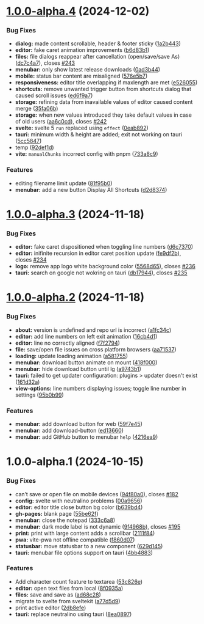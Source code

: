 # [1.0.0-alpha.4](https://github.com/Muhammed-Rahif/Notpad/compare/v1.0.0-alpha.3...v1.0.0-alpha.4) (2024-12-02)


### Bug Fixes

* **dialog:** made content scrollable, header & footer sticky ([1a2b443](https://github.com/Muhammed-Rahif/Notpad/commit/1a2b4431694071bc62eeb31249db065928c4b500))
* **editor:** fake caret animation improvements ([b6d83b1](https://github.com/Muhammed-Rahif/Notpad/commit/b6d83b101b5bae5ed7bb03a708b8e21ad58f5394))
* **files:** file dialogs reappear after cancellation (open/save/save As) ([dc7c4a7](https://github.com/Muhammed-Rahif/Notpad/commit/dc7c4a768106ff0cd163a263ff8e493bf5af41e5)), closes [#243](https://github.com/Muhammed-Rahif/Notpad/issues/243)
* **menubar:** only show latest release downloads ([0ad3b44](https://github.com/Muhammed-Rahif/Notpad/commit/0ad3b44a76cc27e1b0a829e58961cab73bf350cd))
* **mobile:** status bar content are misaligned ([576e5b7](https://github.com/Muhammed-Rahif/Notpad/commit/576e5b7de308e7a2bb6790979b1450821ca8a02a))
* **responsiveness:** editor title overlapping if maxlength are met ([e526055](https://github.com/Muhammed-Rahif/Notpad/commit/e5260551e6d785d0cdaed0b7cc8d73ce72c9c636))
* **shortcuts:** remove unwanted trigger button from shortcuts dialog that caused scroll issues ([ed6f9a7](https://github.com/Muhammed-Rahif/Notpad/commit/ed6f9a72669357d6093865313371c8993472dcaf))
* **storage:** refining data from inavailable values of editor caused content merge ([35fa06b](https://github.com/Muhammed-Rahif/Notpad/commit/35fa06b5092e7853d30b38f482305602d115e5bf))
* **storage:** when new values introduced they take default values in case of old users ([aa6c0cd](https://github.com/Muhammed-Rahif/Notpad/commit/aa6c0cdaaa199d1a1f5cc6f618f3207a6bfe801e)), closes [#242](https://github.com/Muhammed-Rahif/Notpad/issues/242)
* **svelte:** svelte 5 `run` replaced using `effect` ([0eab892](https://github.com/Muhammed-Rahif/Notpad/commit/0eab892362a0f84234a8fb47fdf9ddd469abb451))
* **tauri:** minimum width & height are added; exit not working on tauri ([5cc5847](https://github.com/Muhammed-Rahif/Notpad/commit/5cc58472b6dd5a023fe7eb58cb46fcee709304c5))
* temp ([92def1d](https://github.com/Muhammed-Rahif/Notpad/commit/92def1d2a4930f968faa07893f6fdea7dd29c6c4))
* **vite:** `manualChunks` incorrect config with pnpm ([733a8c9](https://github.com/Muhammed-Rahif/Notpad/commit/733a8c93c2a163f1f2461d4d6fae7c31706ecfae))


### Features

* editing filename limit update ([81f95b0](https://github.com/Muhammed-Rahif/Notpad/commit/81f95b0c3224be5465093db1759a574e2ba4c832))
* **menubar:** add a new button Display All Shortcuts ([d2d8374](https://github.com/Muhammed-Rahif/Notpad/commit/d2d837456070e7f9b924236df802402bc5ec35d6))

# [1.0.0-alpha.3](https://github.com/Muhammed-Rahif/Notpad/compare/v1.0.0-alpha.2...v1.0.0-alpha.3) (2024-11-18)

### Bug Fixes

- **editor:** fake caret dispositioned when toggling line numbers ([d6c7370](https://github.com/Muhammed-Rahif/Notpad/commit/d6c7370b380bdff7338911da2015722fa16f8d6d))
- **editor:** inifinite recursion in editor caret position update ([fe9df2b](https://github.com/Muhammed-Rahif/Notpad/commit/fe9df2b53953c487076cc412b5818bb4a4ba9b84)), closes [#234](https://github.com/Muhammed-Rahif/Notpad/issues/234)
- **logo:** remove app logo white background color ([5568d65](https://github.com/Muhammed-Rahif/Notpad/commit/5568d6512d0e9d8aaacdc18b6d92e55b278de5db)), closes [#236](https://github.com/Muhammed-Rahif/Notpad/issues/236)
- **tauri:** search on google not wokring on tauri ([db17944](https://github.com/Muhammed-Rahif/Notpad/commit/db17944ac275feb962795f57e980da4081e11347)), closes [#235](https://github.com/Muhammed-Rahif/Notpad/issues/235)

# [1.0.0-alpha.2](https://github.com/Muhammed-Rahif/Notpad/compare/v1.0.0-alpha.1...v1.0.0-alpha.2) (2024-11-18)

### Bug Fixes

- **about:** version is undefined and repo url is incorrect ([a1fc34c](https://github.com/Muhammed-Rahif/Notpad/commit/a1fc34c786888eae7be491a2e443e7299f693fcc))
- **editor:** add line numbers on left exit animation ([16cb4d1](https://github.com/Muhammed-Rahif/Notpad/commit/16cb4d13e44ca4dfa1026fb6b3ccc4d9b860999b))
- **editor:** line no correctly aligned ([f7f2794](https://github.com/Muhammed-Rahif/Notpad/commit/f7f27949e9064f5da6c55f137d98f4d8d495b788))
- **file:** save/open file issues on cross platform browsers ([aa71537](https://github.com/Muhammed-Rahif/Notpad/commit/aa71537cb47773a506747a92284b8f4ddec0b500))
- **loading:** update loading animation ([a581755](https://github.com/Muhammed-Rahif/Notpad/commit/a581755e3008535c87350d35d81430a52f07bc13))
- **menubar:** download button animate on mount ([418f000](https://github.com/Muhammed-Rahif/Notpad/commit/418f000e5d97abd7837b3cf29560bcb244ba0f93))
- **menubar:** hide download button until lg ([a9743b1](https://github.com/Muhammed-Rahif/Notpad/commit/a9743b110f35754e9fd70cd49adb0f6b6e5521e9))
- **tauri:** failed to get updater configuration: plugins > updater doesn't exist ([161d32a](https://github.com/Muhammed-Rahif/Notpad/commit/161d32acd44f71dd8ed37428741e2708aca829d6))
- **view-options:** line numbers displaying issues; toggle line number in settings ([95b0b99](https://github.com/Muhammed-Rahif/Notpad/commit/95b0b998d4d5bc85198a3b60be031b8266545562))

### Features

- **menubar:** add download button for web ([59f7e45](https://github.com/Muhammed-Rahif/Notpad/commit/59f7e4556d53cc48b0d604abc4c6535dfbe44690))
- **menubar:** add download-button ([ed13660](https://github.com/Muhammed-Rahif/Notpad/commit/ed136602f9b30fd4d640e4dc211136b9c97eb12c))
- **menubar:** add GitHub button to menubar `help` ([4216ea9](https://github.com/Muhammed-Rahif/Notpad/commit/4216ea960f947753df9b2f2e1a81f100f863faec))

# 1.0.0-alpha.1 (2024-10-15)

### Bug Fixes

- can’t save or open file on mobile devices ([94f80a0](https://github.com/Muhammed-Rahif/Notpad/commit/94f80a0f26f613b5bc3225e0d7f2aa2371c1bb60)), closes [#182](https://github.com/Muhammed-Rahif/Notpad/issues/182)
- **config:** svelte with neutralino problems ([00a9656](https://github.com/Muhammed-Rahif/Notpad/commit/00a965664b07f6f68314822e480ec087deb89f7f))
- **editor:** editor title close button bg color ([b639bd4](https://github.com/Muhammed-Rahif/Notpad/commit/b639bd43b88233d97908bc976767b69ffeb51da2))
- **gh-pages:** blank page ([55be62f](https://github.com/Muhammed-Rahif/Notpad/commit/55be62fe532480c48135240ade0e70cc7b57f34f))
- **menubar:** close the notepad ([333c6a8](https://github.com/Muhammed-Rahif/Notpad/commit/333c6a8effc1d16cfa275a7d57f6dfd2778dbb62))
- **menubar:** dark mode label is not dynamic ([9f4968b](https://github.com/Muhammed-Rahif/Notpad/commit/9f4968bd005888939b27c08ddad8443e39f4bf81)), closes [#195](https://github.com/Muhammed-Rahif/Notpad/issues/195)
- **print:** print with large content adds a scrollbar ([2111f84](https://github.com/Muhammed-Rahif/Notpad/commit/2111f84b180ea0c2fd071733459a8110db28550e))
- **pwa:** vite-pwa not offline compatible ([f860d07](https://github.com/Muhammed-Rahif/Notpad/commit/f860d07bd0b081bbe5e9a3daf72036588e1db037))
- **statusbar:** move statusbar to a new component ([629d145](https://github.com/Muhammed-Rahif/Notpad/commit/629d145d2ff48711d3b91dbee34f2147430415b5))
- **tauri:** menubar file options support on tauri ([4bb4883](https://github.com/Muhammed-Rahif/Notpad/commit/4bb48838357634c2d83496fb8e8b86c9f877ee6f))

### Features

- Add character count feature to textarea ([53c826e](https://github.com/Muhammed-Rahif/Notpad/commit/53c826e86cfd7c1d426373aaee267d24f40bb4e9))
- **editor:** open text files from local ([8f0935a](https://github.com/Muhammed-Rahif/Notpad/commit/8f0935acd66923801964c24729920d551161575c))
- **files:** save and save as ([ad68c28](https://github.com/Muhammed-Rahif/Notpad/commit/ad68c28a89e1eae8fb9f70d5dc9b82360fd3a539))
- migrate to svelte from sveltekit ([a77d5d9](https://github.com/Muhammed-Rahif/Notpad/commit/a77d5d98509d7f69393d41f7b89e378d90ffdf89))
- print active editor ([2db8efe](https://github.com/Muhammed-Rahif/Notpad/commit/2db8efea1ffd53ab28459979b6f8751b66f278e8))
- **tauri:** replace neutralino using tauri ([8ea0897](https://github.com/Muhammed-Rahif/Notpad/commit/8ea089784fe7a790d85c1df236d6f52366e81956))
